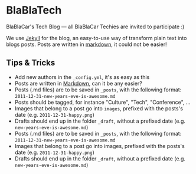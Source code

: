 # BlaBlaTech

BlaBlaCar's Tech Blog — all BlaBlaCar Techies are invited to participate :)

We use [Jekyll](http://jekyllrb.com/docs/home/) for the blog, an easy-to-use way of transform plain text into blogs posts.
Posts are written in [markdown](https://help.github.com/articles/markdown-basics/), it could not be easier!

## Tips & Tricks

- Add new authors in the `_config.yml`, it's as easy as this
- Posts are written in [Markdown](http://daringfireball.net/projects/markdown/syntax), can it be any easier?
- Posts (.md files) are to be saved in `_posts`, with the following format: `2011-12-31-new-years-eve-is-awesome.md`
- Posts should be tagged, for instance "Culture", "Tech", "Conference", ...
- Images that belong to a post go into `images`, prefixed with the posts's date (e.g. `2011-12-31-happy.png`)
- Drafts should end up in the folder `_draft`, without a prefixed date (e.g. `new-years-eve-is-awesome.md`)
- Posts (.md files) are to be saved in `_posts`, with the following format: `2011-12-31-new-years-eve-is-awesome.md`
- Images that belong to a post go into images, prefixed with the posts's date (e.g. `2011-12-31-happy.png`)
- Drafts should end up in the folder `_draft`, without a prefixed date (e.g. `new-years-eve-is-awesome.md`)
